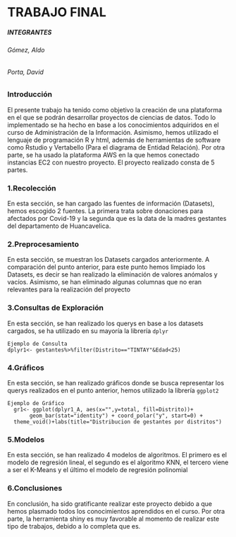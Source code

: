 # TRABAJO FINAL

##### INTEGRANTES
###### Gómez, Aldo
###### Porta, David


### Introducción
El presente trabajo ha tenido como objetivo la creación de una plataforma en el que se podrán desarrollar proyectos de ciencias de datos. Todo lo implementado se ha hecho en base a los conocimientos adquiridos en el curso de Administración de la Información. Asimismo, hemos utilizado el lenguaje de programación R y html, además de herramientas de software como Rstudio y Vertabello (Para el diagrama de Entidad Relación). Por otra parte, se ha usado la plataforma AWS en la que hemos conectado instancias EC2 con nuestro proyecto. El proyecto realizado consta de 5 partes. 



### 1.Recolección 

En esta sección, se han cargado las fuentes de información (Datasets), hemos escogido 2 fuentes. La primera trata sobre donaciones para afectados por Covid-19 y la segunda que es la data de la madres gestantes del departamento de Huancavelica. 

### 2.Preprocesamiento

En esta sección, se muestran los Datasets cargados anteriormente. A comparación del punto anterior, para este punto hemos limpiado los Datasets, es decir se han realizado la eliminación de valores anómalos y vacíos. Asimismo, se han eliminado algunas columnas que no eran relevantes para la realización del proyecto

### 3.Consultas de Exploración

En esta sección, se han realizado los querys en base a los datasets cargados, se ha utilizado en su mayoría la librería `dplyr`

    Ejemplo de Consulta
    dplyr1<- gestantes%>%filter(Distrito=="TINTAY"&Edad<25)

### 4.Gráficos

En esta sección, se han realizado gráficos donde se busca representar los querys realizados en el punto anterior, hemos utilizado la librería  `ggplot2`

    Ejemplo de Gráfico
      gr1<- ggplot(dplyr1_A, aes(x="",y=total, fill=Distrito))+
           geom_bar(stat="identity") + coord_polar("y", start=0) +
      theme_void()+labs(title="Distribucion de gestantes por distritos")

### 5.Modelos

En esta sección, se han realizado 4 modelos de algoritmos. El primero es el modelo de regresión lineal, el segundo es el algoritmo KNN, el tercero viene a ser el K-Means y el último el modelo de regresión polinomial

### 6.Conclusiones

En conclusión, ha sido gratificante realizar este proyecto debido a que hemos plasmado todos los conocimientos aprendidos en el curso. Por otra parte, la herramienta shiny es muy favorable al momento de realizar este tipo de trabajos, debido a lo completa que es. 